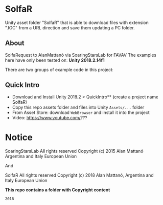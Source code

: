# SolfaR

Unity asset folder "SolfaR" that is able to download files with extension ".IGC" from a URL direction and save them updating a PC folder.


## About

SolfaRequest to AlanMattanó via SoaringStarsLab for FAVAV
The examples here have only been tested on: **Unity 2018.2.14f1**

There are two groups of example code in this project:

## Quick Intro
* Download and Install Unity 2018.2 > QuickIntro** (create a project name SolfaR)
* Copy this repo assets folder and files into Unity `Assets/...` folder
* From Asset Store: download `WebBrowser` and install it into the project
* Video: https://www.youtube.com/???

# Notice

SoaringStarsLab All rights reserved Copyright (c) 2015 Alan Mattanó Argentina and Italy European Union

And 

SolfaR All rights reserved Copyright (c) 2018 Alan Mattanó, Argentina and Italy European Union


**This repo contains a folder with Copyright content**
```
2018
```

